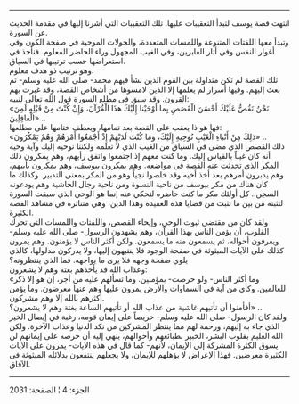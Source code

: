 ------------------------------------------------------------------------

انتهت قصة يوسف لتبدأ التعقيبات عليها. تلك التعقيبات التي أشرنا إليها في
مقدمة الحديث عن السورة.  
وتبدأ معها اللفتات المتنوعة واللمسات المتعددة، والجولات الموحية في صفحة
الكون وفي أغوار النفس وفي أثار الغابرين، وفي الغيب المجهول وراء الحاضر
المعلوم. فنأخذ في استعراضها حسب ترتيبها في السياق.  
وهو ترتيب ذو هدف معلوم.  
تلك القصة لم تكن متداولة بين القوم الذين نشأ فيهم محمد- صلى الله عليه
وسلم- ثم بعث إليهم. وفيها أسرار لم يعلمها إلا الذين لامسوها من أشخاص
القصة، وقد غبرت بهم القرون. وقد سبق في مطلع السورة قول الله تعالى
لنبيه:  
«نَحْنُ نَقُصُّ عَلَيْكَ أَحْسَنَ الْقَصَصِ بِما أَوْحَيْنا إِلَيْكَ هذَا الْقُرْآنَ، وَإِنْ كُنْتَ مِنْ قَبْلِهِ لَمِنَ
الْغافِلِينَ» ..  
فها هو ذا يعقب على القصة بعد تمامها، ويعطف ختامها على مطلعها:  
«ذلِكَ مِنْ أَنْباءِ الْغَيْبِ نُوحِيهِ إِلَيْكَ، وَما كُنْتَ لَدَيْهِمْ إِذْ أَجْمَعُوا أَمْرَهُمْ وَهُمْ
يَمْكُرُونَ» ..  
ذلك القصص الذي مضى في السياق من الغيب الذي لا تعلمه ولكننا نوحيه إليك
وآية وحيه أنه كان غيباً بالقياس إليك. وما كنت معهم إذ اجتمعوا واتفق
رأيهم، وهم يمكرون ذلك المكر الذي تحدثت عنه القصة في مواضعه. وهم يمكرون
بيوسف، وهم يمكرون بأبيهم، وهم يدبرون أمرهم بعد أخذ أخيه وقد خلصوا نجياً
وهو من المكر بمعنى التدبير. وكذلك ما كان هناك من مكر بيوسف من ناحية
النسوة ومن ناحية رجال الحاشية وهم يودعونه السجن.. كل أولئك مكر ما كنت
حاضره لتحكي عنه إنما هو الوحي الذي سبقت السورة لتثبته من بين ما تثبت من
قضايا هذه العقيدة وهذا الدين، وهي متناثرة في مشاهد القصة الكثيرة.  
ولقد كان من مقتضى ثبوت الوحي، وإيحاء القصص، واللفتات واللمسات التي تحرك
القلوب، أن يؤمن الناس بهذا القرآن، وهم يشهدون الرسول- صلى الله عليه
وسلم- ويعرفون أحواله، ثم يسمعون منه ما يسمعون. ولكن أكثر الناس لا
يؤمنون. وهم يمرون كذلك على الآيات المبثوثة في صفحة الوجود فلا ينتبهون
إليها، ولا يدركون مدلولها، كالذي يلوي صفحة وجهه فلا يرى ما يواجهه. فما
الذي ينتظرونه؟  
وعذاب الله قد يأخذهم بغته وهم لا يشعرون:  
«وما أكثر الناس- ولو حرصت- بمؤمنين. وما تسألهم عليه من أجر، إن هو إلا
ذكر للعالمين. وكأي من آية في السماوات والأرض يمرون عليها وهم عنها
معرضون. وما يؤمن أكثرهم بالله إلا وهم مشركون.  
أفأمنوا أن تأتيهم غاشية من عذاب الله أو تأتيهم الساعة بغتة وهم لا
يشعرون؟» ..  
ولقد كان الرسول- صلى الله عليه وسلم- حريصاً على إيمان قومه، رغبة في إيصال
الخير الذي جاء به إليهم، ورحمة لهم مما ينتظر المشركين من نكد الدنيا
وعذاب الآخرة. ولكن الله العليم بقلوب البشر، الخبير بطبائعهم وأحوالهم،
ينهي إليه أن حرصه على إيمانهم لن يسوق الكثرة المشركة إلى الإيمان، لأنهم-
كما قال في هذه الآيات- يمرون على الآيات الكثيرة معرضين. فهذا الإعراض لا
يؤهلهم للإيمان، ولا يجعلهم ينتفعون بدلائله المبثوثة في الآفاق.

------------------------------------------------------------------------

الجزء: 4 ¦ الصفحة: 2031
